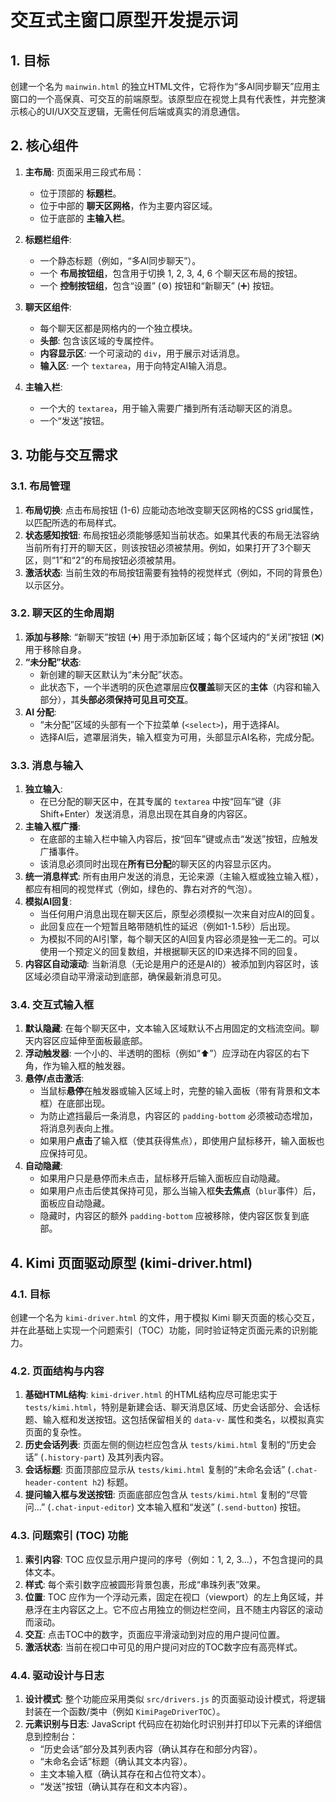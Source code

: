 # 交互式主窗口原型开发提示词

## 1. 目标

创建一个名为 `mainwin.html` 的独立HTML文件，它将作为“多AI同步聊天”应用主窗口的一个高保真、可交互的前端原型。该原型应在视觉上具有代表性，并完整演示核心的UI/UX交互逻辑，无需任何后端或真实的消息通信。

## 2. 核心组件

1.  **主布局**: 页面采用三段式布局：
    *   位于顶部的 **标题栏**。
    *   位于中部的 **聊天区网格**，作为主要内容区域。
    *   位于底部的 **主输入栏**。

2.  **标题栏组件**:
    *   一个静态标题（例如，“多AI同步聊天”）。
    *   一个 **布局按钮组**，包含用于切换 1, 2, 3, 4, 6 个聊天区布局的按钮。
    *   一个 **控制按钮组**，包含“设置” (⚙️) 按钮和“新聊天” (➕) 按钮。

3.  **聊天区组件**:
    *   每个聊天区都是网格内的一个独立模块。
    *   **头部**: 包含该区域的专属控件。
    *   **内容显示区**: 一个可滚动的 `div`，用于展示对话消息。
    *   **输入区**: 一个 `textarea`，用于向特定AI输入消息。

4.  **主输入栏**:
    *   一个大的 `textarea`，用于输入需要广播到所有活动聊天区的消息。
    *   一个“发送”按钮。

## 3. 功能与交互需求

### 3.1. 布局管理

1.  **布局切换**: 点击布局按钮 (1-6) 应能动态地改变聊天区网格的CSS grid属性，以匹配所选的布局样式。
2.  **状态感知按钮**: 布局按钮必须能够感知当前状态。如果其代表的布局无法容纳当前所有打开的聊天区，则该按钮必须被禁用。例如，如果打开了3个聊天区，则“1”和“2”的布局按钮必须被禁用。
3.  **激活状态**: 当前生效的布局按钮需要有独特的视觉样式（例如，不同的背景色）以示区分。

### 3.2. 聊天区的生命周期

1.  **添加与移除**: “新聊天”按钮 (➕) 用于添加新区域；每个区域内的“关闭”按钮 (❌) 用于移除自身。
2.  **“未分配”状态**: 
    *   新创建的聊天区默认为“未分配”状态。
    *   此状态下，一个半透明的灰色遮罩层应**仅覆盖**聊天区的**主体**（内容和输入部分），其**头部必须保持可见且可交互**。
3.  **AI 分配**:
    *   “未分配”区域的头部有一个下拉菜单 (`<select>`)，用于选择AI。
    *   选择AI后，遮罩层消失，输入框变为可用，头部显示AI名称，完成分配。

### 3.3. 消息与输入

1.  **独立输入**: 
    *   在已分配的聊天区中，在其专属的 `textarea` 中按“回车”键（非Shift+Enter）发送消息，消息出现在其自身的内容区。
2.  **主输入框广播**:
    *   在底部的主输入栏中输入内容后，按“回车”键或点击“发送”按钮，应触发广播事件。
    *   该消息必须同时出现在**所有已分配**的聊天区的内容显示区内。
3.  **统一消息样式**: 所有由用户发送的消息，无论来源（主输入框或独立输入框），都应有相同的视觉样式（例如，绿色的、靠右对齐的气泡）。
4.  **模拟AI回复**:
    *   当任何用户消息出现在聊天区后，原型必须模拟一次来自对应AI的回复。
    *   此回复应在一个短暂且略带随机性的延迟（例如1-1.5秒）后出现。
    *   为模拟不同的AI引擎，每个聊天区的AI回复内容必须是独一无二的。可以使用一个预定义的回复数组，并根据聊天区的ID来选择不同的回复。
5.  **内容区自动滚动**: 当新消息（无论是用户的还是AI的）被添加到内容区时，该区域必须自动平滑滚动到底部，确保最新消息可见。

### 3.4. 交互式输入框

1.  **默认隐藏**: 在每个聊天区中，文本输入区域默认不占用固定的文档流空间。聊天内容区应延伸至面板最底部。
2.  **浮动触发器**: 一个小的、半透明的图标（例如“⬆️”）应浮动在内容区的右下角，作为输入框的触发器。
3.  **悬停/点击激活**: 
    *   当鼠标**悬停**在触发器或输入区域上时，完整的输入面板（带有背景和文本框）在底部出现。
    *   为防止遮挡最后一条消息，内容区的 `padding-bottom` 必须被动态增加，将消息列表向上推。
    *   如果用户**点击**了输入框（使其获得焦点），即使用户鼠标移开，输入面板也应保持可见。
4.  **自动隐藏**: 
    *   如果用户只是悬停而未点击，鼠标移开后输入面板应自动隐藏。
    *   如果用户点击后使其保持可见，那么当输入框**失去焦点**（`blur`事件）后，面板应自动隐藏。
    *   隐藏时，内容区的额外 `padding-bottom` 应被移除，使内容区恢复到底部。

## 4. Kimi 页面驱动原型 (kimi-driver.html)

### 4.1. 目标

创建一个名为 `kimi-driver.html` 的文件，用于模拟 Kimi 聊天页面的核心交互，并在此基础上实现一个问题索引（TOC）功能，同时验证特定页面元素的识别能力。

### 4.2. 页面结构与内容

1.  **基础HTML结构**: `kimi-driver.html` 的HTML结构应尽可能忠实于 `tests/kimi.html`，特别是新建会话、聊天消息区域、历史会话部分、会话标题、输入框和发送按钮。这包括保留相关的 `data-v-` 属性和类名，以模拟真实页面的复杂性。
2.  **历史会话列表**: 页面左侧的侧边栏应包含从 `tests/kimi.html` 复制的“历史会话” (`.history-part`) 及其列表内容。
3.  **会话标题**: 页面顶部应显示从 `tests/kimi.html` 复制的“未命名会话” (`.chat-header-content h2`) 标题。
4.  **提问输入框与发送按钮**: 页面底部应包含从 `tests/kimi.html` 复制的“尽管问...” (`.chat-input-editor`) 文本输入框和“发送” (`.send-button`) 按钮。

### 4.3. 问题索引 (TOC) 功能

1.  **索引内容**: TOC 应仅显示用户提问的序号（例如：1, 2, 3...），不包含提问的具体文本。
2.  **样式**: 每个索引数字应被圆形背景包裹，形成“串珠列表”效果。
3.  **位置**: TOC 应作为一个浮动元素，固定在视口（viewport）的左上角区域，并悬浮在主内容区之上。它不应占用独立的侧边栏空间，且不随主内容区的滚动而滚动。
4.  **交互**: 点击TOC中的数字，页面应平滑滚动到对应的用户提问位置。
5.  **激活状态**: 当前在视口中可见的用户提问对应的TOC数字应有高亮样式。

### 4.4. 驱动设计与日志

1.  **设计模式**: 整个功能应采用类似 `src/drivers.js` 的页面驱动设计模式，将逻辑封装在一个函数/类中（例如 `KimiPageDriverTOC`）。
2.  **元素识别与日志**: JavaScript 代码应在初始化时识别并打印以下元素的详细信息到控制台：
    *   “历史会话”部分及其列表内容（确认其存在和部分内容）。
    *   “未命名会话”标题（确认其文本内容）。
    *   主文本输入框（确认其存在和占位符文本）。
    *   “发送”按钮（确认其存在和文本内容）。